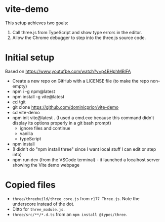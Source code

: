 # vite-demo

This setup achieves two goals:

1. Call three.js from TypeScript and show type errors in the editor.
2. Allow the Chrome debugger to step into the three.js source code.

# Initial setup

Based on https://www.youtufbe.com/watch?v=p4BHphMBlFA 

* Create a new repo on GitHub with a LICENSE file (to make the repo non-empty)
* npm i -g npm@latest
* npm install -g vite@latest
* cd \git
* git clone https://github.com/dominicprior/vite-demo
* cd vite-demo
* npm init vite@latest .   (I used a cmd.exe because this command didn't display its options properly in a git bash prompt)
  * ignore files and continue
  * vanilla
  * typeScript
* npm install
* (I didn't do "npm install three" since I want local stuff I can edit or step into)
* npm run dev (from the VSCode terminal)  -  it launched a localhost server showing the Vite demo webpage

# Copied files

* `three/threebuild/three_core.js` from `r177 Three.js`.  Note the underscore instead of the dot.
* Ditto for `three_module.js`.
* `three/src/**/*.d.ts` from an `npm install @types/three`.
